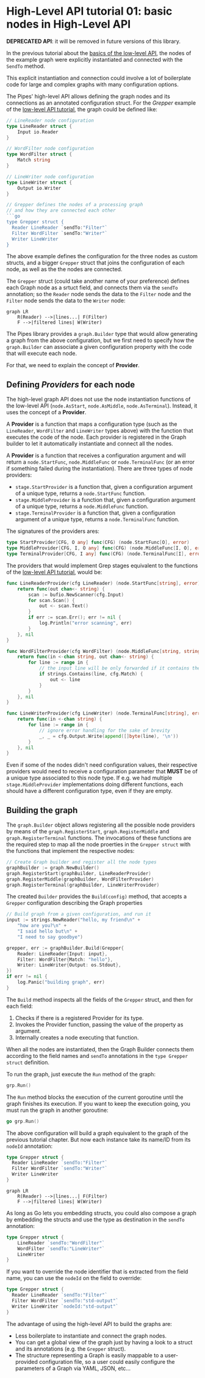 # High-Level API tutorial 01: basic nodes in High-Level API

**DEPRECATED API**: it will be removed in future versions of
this library.

In the previous tutorial about the [basics of the low-level API](../lowlevel/01-nodes/), the nodes
of the example graph were explicitly instantiated and connected with the `SendTo`
method.

This explicit instantiation and connection could involve a lot of boilerplate code for large
and complex graphs with many configuration options.

The Pipes' high-level API allows defining the graph nodes and its connections as an
annotated configuration struct. For the _Grepper_ example of the
[low-level API tutorial](../lowlevel/01-nodes/), the graph could be defined like:

```go
// LineReader node configuration
type LineReader struct {
	Input io.Reader
}

// WordFilter node configuration
type WordFilter struct {
	Match string
}

// LineWriter node configuration
type LineWriter struct {
	Output io.Writer
}

// Grepper defines the nodes of a processing graph
// and how they are connected each other
```go
type Grepper struct {
  Reader LineReader `sendTo:"Filter"`
  Filter WordFilter `sendTo:"Writer"`
  Writer LineWriter
}
```

The above example defines the configuration for the three nodes as 
custom structs, and a bigger `Grepper` struct that joins the
configuration of each node, as well as the the nodes are connected.

The `Grepper` struct (could take another name of your preference)
defines each Graph node as a srtuct field, and connects them via
the `sendTo` annotation; so the `Reader` node sends the data to
the `Filter` node and the `Filter` node sends the data to the
`Writer` node:

```mermaid
graph LR
    R(Reader) -->|lines...| F(Filter)
    F -->|filtered lines| W(Writer)
```

The Pipes library provides a `graph.Builder` type that would allow
generating a graph from the above configuration, but we first need
to specify how the `graph.Builder` can associate a given
configuration property with the code that will execute each node.

For that, we need to explain the concept of **Provider**.

## Defining *Providers* for each node

The high-level graph API does not use the node instantiation functions
of the low-level API (`node.AsStart`, `node.AsMiddle`, `node.AsTerminal`).
Instead, it uses the concept of a **Provider**. 

A **Provider** is a function that maps a configuration type (such as the `LineReader`,
`WordFilter` and `LineWriter` types above) with the function that
executes the code of the node. Each provider is registered in the Graph builder
to let it automatically instantiate and connect all the nodes.

A **Provider**  is a function that receives a configuration argument
and will return a `node.StartFunc`, `node.MiddleFunc` or `node.TerminalFunc` (or an error
if something failed during the instantiation). There are three types of node providers:

* `stage.StartProvider` is a function that, given a configuration argument of a unique type, returns a `node.StartFunc` function.
* `stage.MiddleProvider` is a function that, given a configuration argument of a unique type, returns a `node.MiddleFunc` function.
* `stage.TerminalProvider` is a function that, given a configuration argument of a unique type, returns a `node.TerminalFunc` function.

The signatures of the providers ares:

```go
type StartProvider[CFG, O any] func(CFG) (node.StartFunc[O], error)
type MiddleProvider[CFG, I, O any] func(CFG) (node.MiddleFunc[I, O], error)
type TerminalProvider[CFG, I any] func(CFG) (node.TerminalFunc[I], error)
```

The providers that would implement Grep stages equivalent to the
functions of the [low-level API tutorial](../lowlevel/01-nodes/),
would be:

```go
func LineReaderProvider(cfg LineReader) (node.StartFunc[string], error) {
	return func(out chan<- string) {
		scan := bufio.NewScanner(cfg.Input)
		for scan.Scan() {
			out <- scan.Text()
		}
		if err := scan.Err(); err != nil {
			log.Println("error scanning", err)
		}
	}, nil
}

func WordFilterProvider(cfg WordFilter) (node.MiddleFunc[string, string], error) {
	return func(in <-chan string, out chan<- string) {
		for line := range in {
			// the input line will be only forwarded if it contains the match substring
			if strings.Contains(line, cfg.Match) {
				out <- line
			}
		}
	}, nil
}

func LineWriterProvider(cfg LineWriter) (node.TerminalFunc[string], error) {
	return func(in <-chan string) {
		for line := range in {
			// ignore error handling for the sake of brevity
			_, _ = cfg.Output.Write(append([]byte(line), '\n'))
		}
	}, nil
}
```

Even if some of the nodes didn't need configuration values, their respective
providers would need to receive a configuration parameter that
**MUST** be of a unique type associated to this node type. If e.g. we had
multiple `stage.MiddleProvider` implementations doing different functions,
each should have a different configuration type, even if they are empty.

## Building the graph

The `graph.Builder` object allows registering all the possible node providers by means
of the `graph.RegisterStart`, `graph.RegisterMiddle` and `graph.RegisterTerminal` functions.
The invocations of these functions are the required step to map all the node
proerties in the `Grepper struct` with the functions that implement the respective nodes:

```go
// Create Graph builder and register all the node types
graphBuilder := graph.NewBuilder()
graph.RegisterStart(graphBuilder, LineReaderProvider)
graph.RegisterMiddle(graphBuilder, WordFilterProvider)
graph.RegisterTerminal(graphBuilder, LineWriterProvider)
```

The created `Builder` provides the `Build(config)` method, that accepts a
`Grepper` configuration describing the Graph properties

```go
// Build graph from a given configuration, and run it
input := strings.NewReader("hello, my friend\n" +
	"how are you?\n" +
	"I said hello but\n" +
	"I need to say goodbye")

grepper, err := graphBuilder.Build(Grepper{
	Reader: LineReader{Input: input},
	Filter: WordFilter{Match: "hello"},
	Writer: LineWriter{Output: os.Stdout},
})
if err != nil {
	log.Panic("building graph", err)
}
```

The `Build` method inspects all the fields of the `Grepper` struct, and then
for each field:

1. Checks if there is a registered Provider for its type.
2. Invokes the Provider function, passing the value of the property as argument.
3. Internally creates a node executing that function.

When all the nodes are instantiated, then the Graph Builder connects them according
to the field names and `sendTo` annotations in the `type Grepper struct` definition.

To run the graph, just execute the `Run` method of the graph:

```go
grp.Run()
```

The `Run` method blocks the execution of the current goroutine until the graph finishes
its execution. If you want to keep the execution going, you must run the graph in another
goroutine:

```go
go grp.Run()
```

The above configuration will build a graph equivalent to the graph of the previous
tutorial chapter. But now each instance take its name/ID from its `nodeId`
annotation:

```go
type Grepper struct {
  Reader LineReader `sendTo:"Filter"`
  Filter WordFilter `sendTo:"Writer"`
  Writer LineWriter
}
```

```mermaid
graph LR
    R(Reader) -->|lines...| F(Filter)
    F -->|filtered lines| W(Writer)
```

As long as Go lets you embedding structs, you could also compose a graph by embedding
the structs and use the type as destination in the `sendTo` annotation:

```go
type Grepper struct {
	LineReader `sendTo:"WordFilter"`
	WordFilter `sendTo:"LineWriter"`
	LineWriter
}
```

If you want to override the node identifier that is extracted from the field name,
you can use the `nodeId` on the field to override:

```go
type Grepper struct {
  Reader LineReader `sendTo:"Filter"`
  Filter WordFilter `sendTo:"std-output"`
  Writer LineWriter `nodeId:"std-output"`
}
```

The advantage of using the high-level API to build the graphs are:

* Less boilerplate to instantiate and connect the graph nodes.
* You can get a global view of the graph just by having
  a look to a struct and its annotations (e.g. the `Grepper` struct).
* The structure representing a Graph is easily mappable to a user-provided
  configuration file, so a user could easily configure the parameters
  of a Graph via YAML, JSON, etc...


